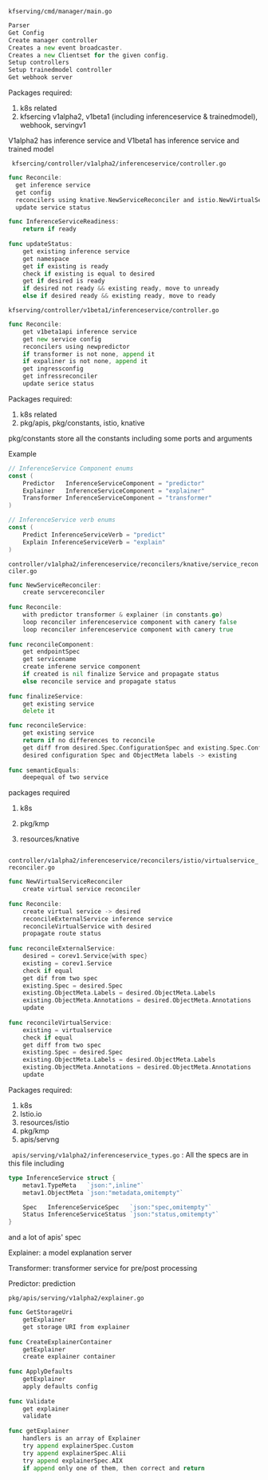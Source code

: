 ```kfserving/cmd/manager/main.go```

``` go
Parser
Get Config
Create manager controller
Creates a new event broadcaster.
Creates a new Clientset for the given config.
Setup controllers
Setup trainedmodel controller
Get webhook server
```

Packages required:

1. k8s related
2. kfsercing v1alpha2, v1beta1 (including inferenceservice & trainedmodel), webhook, servingv1



V1alpha2 has inference service and V1beta1 has inference service and trained model

``` kfsercing/controller/v1alpha2/inferenceservice/controller.go```

``` go
func Reconcile:
  get inference service
  get config
  reconcilers using knative.NewServiceReconciler and istio.NewVirtualServiceReconciler
  update service status

func InferenceServiceReadiness:
	return if ready
	
func updateStatus:
	get existing inference service
	get namespace
	get if existing is ready
	check if existing is equal to desired
	get if desired is ready
	if desired not ready && existing ready, move to unready
	else if desired ready && existing ready, move to ready
```



```kfserving/controller/v1beta1/inferenceservice/controller.go```

``` go
func Reconcile:
	get v1beta1api inference service
	get new service config
	reconcilers using newpredictor
	if transformer is not none, append it
	if expaliner is not none, append it
	get ingressconfig
	get infressreconciler
	update serice status
```

Packages required:

1. k8s related
2. pkg/apis, pkg/constants, istio, knative

pkg/constants store all the constants including some ports and arguments

Example

``` go
// InferenceService Component enums
const (
	Predictor   InferenceServiceComponent = "predictor"
	Explainer   InferenceServiceComponent = "explainer"
	Transformer InferenceServiceComponent = "transformer"
)

// InferenceService verb enums
const (
	Predict InferenceServiceVerb = "predict"
	Explain InferenceServiceVerb = "explain"
)
```



```controller/v1alpha2/inferenceservice/reconcilers/knative/service_reconciler.go```

``` go
func NewServiceReconciler:
	create servcereconciler
	
func Reconcile:
	with predictor transformer & explainer (in constants.go)
	loop reconciler inferenceservice component with canery false
	loop reconciler inferenceservice component with canery true
	
func reconcileComponent:
	get endpointSpec
	get servicename
	create inferene service component
	if created is nil finalize Service and propagate status
	else reconcile service and propagate status
	
func finalizeService:
	get existing service
	delete it

func reconcileService:
	get existing service
	return if no differences to reconcile
	get diff from desired.Spec.ConfigurationSpec and existing.Spec.ConfigurationSpec
	desired configuration Spec and ObjectMeta labels -> existing
	
func semanticEquals:
	deepequal of two service
```

packages required

1. k8s

2. pkg/kmp

3. resources/knative

   

``` controller/v1alpha2/inferenceservice/reconcilers/istio/virtualservice_reconciler.go```

``` go
func NewVirtualServiceReconciler
	create virtual service reconciler
	
func Reconcile:
	create virtual service -> desired
	reconcileExternalService inference service
	reconcileVirtualService with desired
	propagate route status
	
func reconcileExternalService:
	desired = corev1.Service{with spec}
	existing = corev1.Service
	check if equal
	get dif from two spec
	existing.Spec = desired.Spec
	existing.ObjectMeta.Labels = desired.ObjectMeta.Labels
	existing.ObjectMeta.Annotations = desired.ObjectMeta.Annotations
	update
	
func reconcileVirtualService:
	existing = virtualservice
	check if equal
	get diff from two spec
	existing.Spec = desired.Spec
	existing.ObjectMeta.Labels = desired.ObjectMeta.Labels
	existing.ObjectMeta.Annotations = desired.ObjectMeta.Annotations
	update
```

Packages required:

1. k8s
2. Istio.io
3. resources/istio
4. pkg/kmp
5. apis/servng



``` apis/serving/v1alpha2/inferenceservice_types.go``` : All the specs are in this file including 

``` go
type InferenceService struct {
	metav1.TypeMeta   `json:",inline"`
	metav1.ObjectMeta `json:"metadata,omitempty"`

	Spec   InferenceServiceSpec   `json:"spec,omitempty"`
	Status InferenceServiceStatus `json:"status,omitempty"`
}
```

and a lot of apis' spec



Explainer: a model explanation server

Transformer: transformer service for pre/post processing

Predictor: prediction

```pkg/apis/serving/v1alpha2/explainer.go```

``` go
func GetStorageUri
	getExplainer
	get storage URI from explainer
	
func CreateExplainerContainer
	getExplainer
	create explainer container
	
func ApplyDefaults
	getExplainer
	apply defaults config
	
func Validate
	get explainer
	validate
	
func getExplainer
	handlers is an array of Explainer
	try append explainerSpec.Custom
	try append explainerSpec.Alii
	try append explainerSpec.AIX
	if append only one of them, then correct and return
```



